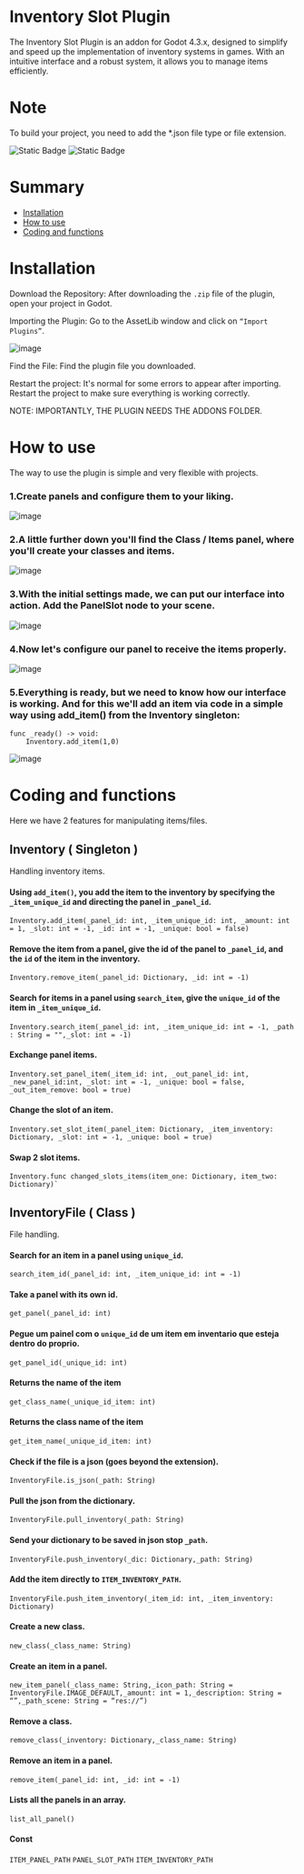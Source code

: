 
# Inventory Slot Plugin
The Inventory Slot Plugin is an addon for Godot 4.3.x, designed to simplify and speed up the implementation of inventory systems in games. With an intuitive interface and a robust system, it allows you to manage items efficiently.

# Note
To build your project, you need to add the *.json file type or file extension.

<img alt="Static Badge" src="https://img.shields.io/badge/current%20version-0.8.1-red"> <img alt="Static Badge" src="https://img.shields.io/badge/godot%20version-4.3.x.stable-blue">

# Summary

- [Installation](#installation)
- [How to use](#how-to-use)
- [Coding and functions](#code-and-functions)
  
# Installation
Download the Repository:
	After downloading the `.zip` file of the plugin, open your project in Godot.

Importing the Plugin:
	Go to the AssetLib window and click on `“Import Plugins”`.

![image](https://github.com/user-attachments/assets/27baefb5-0270-48c6-a943-e276f317e269)

Find the File:
	Find the plugin file you downloaded.

Restart the project:
	It's normal for some errors to appear after importing. Restart the project to make sure everything is working correctly.

NOTE: IMPORTANTLY, THE PLUGIN NEEDS THE ADDONS FOLDER.

# How to use

  The way to use the plugin is simple and very flexible with projects.

### 1.Create panels and configure them to your liking.

![image](https://github.com/user-attachments/assets/c1e7cbeb-37ff-4cd1-b118-5ec80d8b924c)


### 2.A little further down you'll find the Class / Items panel, where you'll create your classes and items.

![image](https://github.com/user-attachments/assets/78dcb515-1a22-442f-b400-e9494b45c1d2)


### 3.With the initial settings made, we can put our interface into action. Add the PanelSlot node to your scene.

![image](https://github.com/user-attachments/assets/e8abf05a-7a47-4866-a7f7-da82fa517d1f)


### 4.Now let's configure our panel to receive the items properly.

![image](https://github.com/user-attachments/assets/3dd75d63-89f7-47a6-a2b8-8ba804122135)


### 5.Everything is ready, but we need to know how our interface is working. And for this we'll add an item via code in a simple way using add_item() from the Inventory singleton:

	func _ready() -> void:
		Inventory.add_item(1,0)

![image](https://github.com/user-attachments/assets/4f0912d9-5afe-41fe-891d-dbb15ad9845d)


# Coding and functions

  Here we have 2 features for manipulating items/files.
  
## Inventory ( Singleton )
  
  Handling inventory items.

  #### Using `add_item()`, you add the item to the inventory by specifying the `_item_unique_id` and directing the panel in `_panel_id`. 
	Inventory.add_item(_panel_id: int, _item_unique_id: int, _amount: int = 1, _slot: int = -1, _id: int = -1, _unique: bool = false)
  #### Remove the item from a panel, give the id of the panel to `_panel_id`, and the `id` of the item in the inventory.
	Inventory.remove_item(_panel_id: Dictionary, _id: int = -1)
  #### Search for items in a panel using `search_item`, give the `unique_id` of the item in `_item_unique_id`.
	Inventory.search_item(_panel_id: int, _item_unique_id: int = -1, _path : String = "",_slot: int = -1)
  #### Exchange panel items.
	Inventory.set_panel_item(_item_id: int, _out_panel_id: int, _new_panel_id:int, _slot: int = -1, _unique: bool = false, _out_item_remove: bool = true)
  #### Change the slot of an item.
	Inventory.set_slot_item(_panel_item: Dictionary, _item_inventory: Dictionary, _slot: int = -1, _unique: bool = true)
  #### Swap 2 slot items.
	Inventory.func changed_slots_items(item_one: Dictionary, item_two: Dictionary)`


## InventoryFile ( Class )
  File handling.
  
  #### Search for an item in a panel using `unique_id`.
	search_item_id(_panel_id: int, _item_unique_id: int = -1)
  #### Take a panel with its own id.
	get_panel(_panel_id: int)
  #### Pegue um painel com o `unique_id` de um item em inventario que esteja dentro do proprio.
	get_panel_id(_unique_id: int)
  #### Returns the name of the item
	get_class_name(_unique_id_item: int)
  #### Returns the class name of the item
	get_item_name(_unique_id_item: int)
  #### Check if the file is a json (goes beyond the extension).
	InventoryFile.is_json(_path: String)
  #### Pull the json from the dictionary.
	InventoryFile.pull_inventory(_path: String)
  #### Send your dictionary to be saved in json stop `_path`.
	InventoryFile.push_inventory(_dic: Dictionary,_path: String)
  #### Add the item directly to `ITEM_INVENTORY_PATH`.
	InventoryFile.push_item_inventory(_item_id: int, _item_inventory: Dictionary)
  #### Create a new class.
	new_class(_class_name: String)
  #### Create an item in a panel.
	new_item_panel(_class_name: String,_icon_path: String = InventoryFile.IMAGE_DEFAULT,_amount: int = 1,_description: String = “”,_path_scene: String = “res://”)
  #### Remove a class.
	remove_class(_inventory: Dictionary,_class_name: String)
  #### Remove an item in a panel.
	remove_item(_panel_id: int, _id: int = -1)
  #### Lists all the panels in an array.
	list_all_panel()
  #### Const
   `ITEM_PANEL_PATH`
   `PANEL_SLOT_PATH`
   `ITEM_INVENTORY_PATH`
